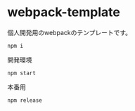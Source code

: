 # webpack-template
個人開発用のwebpackのテンプレートです。

```
npm i
```

開発環境
```
npm start
```

本番用
```
npm release
```
